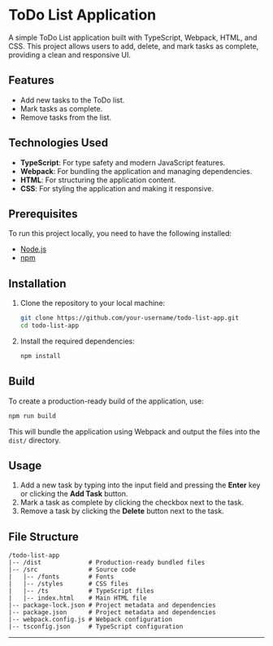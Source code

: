 # ToDo List Application

A simple ToDo List application built with TypeScript, Webpack, HTML, and CSS. This project allows users to add, delete, and mark tasks as complete, providing a clean and responsive UI.

## Features

- Add new tasks to the ToDo list.
- Mark tasks as complete.
- Remove tasks from the list.

## Technologies Used

- **TypeScript**: For type safety and modern JavaScript features.
- **Webpack**: For bundling the application and managing dependencies.
- **HTML**: For structuring the application content.
- **CSS**: For styling the application and making it responsive.

## Prerequisites

To run this project locally, you need to have the following installed:

- [Node.js](https://nodejs.org/)
- [npm](https://www.npmjs.com/)

## Installation

1. Clone the repository to your local machine:

   ```bash
   git clone https://github.com/your-username/todo-list-app.git
   cd todo-list-app
   ```

2. Install the required dependencies:

   ```bash
   npm install
   ```

## Build

To create a production-ready build of the application, use:

```bash
npm run build
```

This will bundle the application using Webpack and output the files into the `dist/` directory.

## Usage

1. Add a new task by typing into the input field and pressing the **Enter** key or clicking the **Add Task** button.
2. Mark a task as complete by clicking the checkbox next to the task.
3. Remove a task by clicking the **Delete** button next to the task.

## File Structure

```
/todo-list-app
|-- /dist             # Production-ready bundled files
|-- /src              # Source code
|   |-- /fonts        # Fonts
|   |-- /styles       # CSS files
|   |-- /ts           # TypeScript files
|   |-- index.html    # Main HTML file
|-- package-lock.json # Project metadata and dependencies
|-- package.json      # Project metadata and dependencies
|-- webpack.config.js # Webpack configuration
|-- tsconfig.json     # TypeScript configuration
```

---
